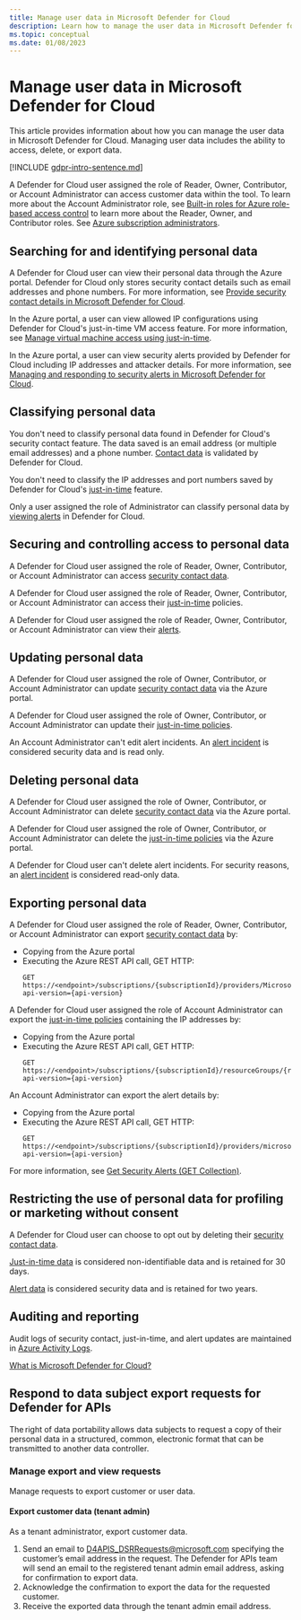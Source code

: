 ```yaml
---
title: Manage user data in Microsoft Defender for Cloud
description: Learn how to manage the user data in Microsoft Defender for Cloud. Managing user data includes the ability to access, delete, or export data.
ms.topic: conceptual
ms.date: 01/08/2023
---
```


# Manage user data in Microsoft Defender for Cloud

This article provides information about how you can manage the user data in Microsoft Defender for Cloud. Managing user data includes the ability to access, delete, or export data.

[!INCLUDE [gdpr-intro-sentence.md](../../includes/gdpr-intro-sentence.md)]

A Defender for Cloud user assigned the role of Reader, Owner, Contributor, or Account Administrator can access customer data within the tool. To learn more about the Account Administrator role, see [Built-in roles for Azure role-based access control](../role-based-access-control/built-in-roles.md) to learn more about the Reader, Owner, and Contributor roles. See [Azure subscription administrators](../cost-management-billing/manage/add-change-subscription-administrator.md).

## Searching for and identifying personal data
A Defender for Cloud user can view their personal data through the Azure portal. Defender for Cloud only stores security contact details such as email addresses and phone numbers. For more information, see [Provide security contact details in Microsoft Defender for Cloud](configure-email-notifications.md).

In the Azure portal, a user can view allowed IP configurations using Defender for Cloud's just-in-time VM access feature. For more information, see [Manage virtual machine access using just-in-time](just-in-time-access-usage.md).

In the Azure portal, a user can view security alerts provided by Defender for Cloud including IP addresses and attacker details. For more information, see [Managing and responding to security alerts in Microsoft Defender for Cloud](managing-and-responding-alerts.md).

## Classifying personal data
You don't need to classify personal data found in Defender for Cloud's security contact feature. The data saved is an email address (or multiple email addresses) and a phone number. [Contact data](configure-email-notifications.md) is validated by Defender for Cloud.

You don't need to classify the IP addresses and port numbers saved by Defender for Cloud's [just-in-time](just-in-time-access-usage.md) feature.

Only a user assigned the role of Administrator can classify personal data by [viewing alerts](managing-and-responding-alerts.md) in Defender for Cloud.

## Securing and controlling access to personal data
A Defender for Cloud user assigned the role of Reader, Owner, Contributor, or Account Administrator can access [security contact data](configure-email-notifications.md).

A Defender for Cloud user assigned the role of Reader, Owner, Contributor, or Account Administrator can access their [just-in-time](just-in-time-access-usage.md) policies.

A Defender for Cloud user assigned the role of Reader, Owner, Contributor, or Account Administrator can view their [alerts](managing-and-responding-alerts.md).

## Updating personal data
A Defender for Cloud user assigned the role of Owner, Contributor, or Account Administrator can update [security contact data](configure-email-notifications.md) via the Azure portal.

A Defender for Cloud user assigned the role of Owner, Contributor, or Account Administrator can update their [just-in-time policies](just-in-time-access-usage.md).

An Account Administrator can't edit alert incidents. An [alert incident](managing-and-responding-alerts.md) is considered security data and is read only.

## Deleting personal data
A Defender for Cloud user assigned the role of Owner, Contributor, or Account Administrator can delete [security contact data](configure-email-notifications.md) via the Azure portal.

A Defender for Cloud user assigned the role of Owner, Contributor, or Account Administrator can delete the [just-in-time policies](just-in-time-access-usage.md) via the Azure portal.

A Defender for Cloud user can't delete alert incidents. For security reasons, an [alert incident](managing-and-responding-alerts.md) is considered read-only data.

## Exporting personal data
A Defender for Cloud user assigned the role of Reader, Owner, Contributor, or Account Administrator can export [security contact data](configure-email-notifications.md) by:

- Copying from the Azure portal
- Executing the Azure REST API call, GET HTTP:
  ```HTTP
  GET https://<endpoint>/subscriptions/{subscriptionId}/providers/Microsoft.Security/securityContacts?api-version={api-version}
  ```

A Defender for Cloud user assigned the role of Account Administrator can export the [just-in-time policies](just-in-time-access-usage.md) containing the IP addresses by:

- Copying from the Azure portal
- Executing the Azure REST API call, GET HTTP:
  ```HTTP
  GET https://<endpoint>/subscriptions/{subscriptionId}/resourceGroups/{resourceGroup}/providers/Microsoft.Security/locations/{location}/jitNetworkAccessPolicies/default?api-version={api-version}
  ```

An Account Administrator can export the alert details by:

- Copying from the Azure portal
- Executing the Azure REST API call, GET HTTP:
  ```HTTP
  GET https://<endpoint>/subscriptions/{subscriptionId}/providers/microsoft.Security/alerts?api-version={api-version}
  ```

For more information, see [Get Security Alerts (GET Collection)](/previous-versions/azure/reference/mt704050(v=azure.100)).

## Restricting the use of personal data for profiling or marketing without consent
A Defender for Cloud user can choose to opt out by deleting their [security contact data](configure-email-notifications.md).

[Just-in-time data](just-in-time-access-usage.md) is considered non-identifiable data and is retained for 30 days.

[Alert data](managing-and-responding-alerts.md) is considered security data and is retained for two years.

## Auditing and reporting
Audit logs of security contact, just-in-time, and alert updates are maintained in [Azure Activity Logs](../azure-monitor/essentials/platform-logs-overview.md).


[What is Microsoft Defender for Cloud?](defender-for-cloud-introduction.md)

## Respond to data subject export requests for Defender for APIs
The right of data portability allows data subjects to request a copy of their personal data in a structured, common, electronic format that can be transmitted to another data controller.

### Manage export and view requests
Manage requests to export customer or user data.

#### Export customer data (tenant admin)
As a tenant administrator, export customer data.

1. Send an email to D4APIS_DSRRequests@microsoft.com specifying the customer’s email address in the request. The Defender for APIs team will send an email to the registered tenant admin email address, asking for confirmation to export data.
2. Acknowledge the confirmation to export the data for the requested customer.
3. Receive the exported data through the tenant admin email address.
